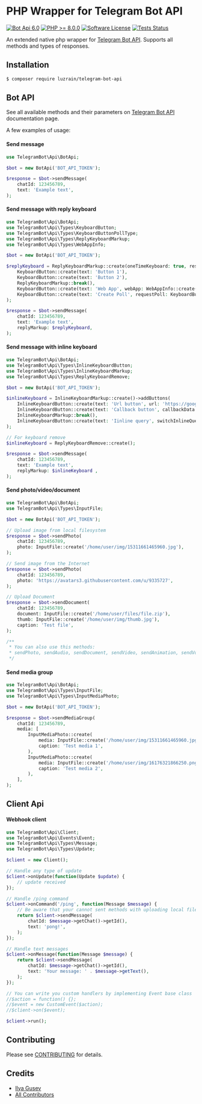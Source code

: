 
# PHP Wrapper for Telegram Bot API

[![Bot Api 6.0](https://img.shields.io/badge/Bot%20API-6.0-0088cc.svg?style=flat)](https://core.telegram.org/bots/api-changelog#april-16-2022)
[![PHP >= 8.0.0](https://img.shields.io/badge/PHP-%3E=8.0.0-777bb3.svg?style=flat)](https://www.php.net/releases/8.0/)
[![Software License](https://img.shields.io/badge/License-MIT-brightgreen.svg?style=flat)](LICENSE.md)
[![Tests Status](https://img.shields.io/github/workflow/status/luzrain/TelegramBotApi/Tests/master?label=Tests)](../../actions/workflows/tests.yaml)

An extended native php wrapper for [Telegram Bot API](https://core.telegram.org/bots/api). Supports all methods and types of responses.

## Installation
``` bash
$ composer require luzrain/telegram-bot-api
```

## Bot API
See all available methods and their parameters on [Telegram Bot API](https://core.telegram.org/bots/api#available-methods) documentation page.  

A few examples of usage:

#### Send message
``` php
use TelegramBot\Api\BotApi;

$bot = new BotApi('BOT_API_TOKEN');

$response = $bot->sendMessage(
    chatId: 123456789,
    text: 'Example text',
);
```

#### Send message with reply keyboard
```php
use TelegramBot\Api\BotApi;
use TelegramBot\Api\Types\KeyboardButton;
use TelegramBot\Api\Types\KeyboardButtonPollType;
use TelegramBot\Api\Types\ReplyKeyboardMarkup;
use TelegramBot\Api\Types\WebAppInfo;

$bot = new BotApi('BOT_API_TOKEN');

$replyKeyboard = ReplyKeyboardMarkup::create(oneTimeKeyboard: true, resizeKeyboard: true)->addButtons(
    KeyboardButton::create(text: 'Button 1'),
    KeyboardButton::create(text: 'Button 2'),
    ReplyKeyboardMarkup::break(),
    KeyboardButton::create(text: 'Web App', webApp: WebAppInfo::create('https://github.com/')),
    KeyboardButton::create(text: 'Create Poll', requestPoll: KeyboardButtonPollType::create()),
);

$response = $bot->sendMessage(
    chatId: 123456789,
    text: 'Example text',
    replyMarkup: $replyKeyboard,
);
```

#### Send message with inline keyboard
```php
use TelegramBot\Api\BotApi;
use TelegramBot\Api\Types\InlineKeyboardButton;
use TelegramBot\Api\Types\InlineKeyboardMarkup;
use TelegramBot\Api\Types\ReplyKeyboardRemove;

$bot = new BotApi('BOT_API_TOKEN');

$inlineKeyboard = InlineKeyboardMarkup::create()->addButtons(
    InlineKeyboardButton::create(text: 'Url button', url: 'https://google.com'),
    InlineKeyboardButton::create(text: 'Callback button', callbackData: 'callback_data'),
    InlineKeyboardMarkup::break(),
    InlineKeyboardButton::create(text: 'Iinline query', switchInlineQueryCurrentChat: 'test'),
);

// For keyboard remove
$inlineKeyboard = ReplyKeyboardRemove::create();

$response = $bot->sendMessage(
    chatId: 123456789,
    text: 'Example text',
    replyMarkup: $inlineKeyboard ,
);
```

#### Send photo/video/document
```php
use TelegramBot\Api\BotApi;
use TelegramBot\Api\Types\InputFile;

$bot = new BotApi('BOT_API_TOKEN');

// Upload image from local filesystem
$response = $bot->sendPhoto(
    chatId: 123456789,
    photo: InputFile::create('/home/user/img/15311661465960.jpg'),
);

// Send image from the Internet
$response = $bot->sendPhoto(
    chatId: 123456789,
    photo: 'https://avatars3.githubusercontent.com/u/9335727',
);

// Upload Document
$response = $bot->sendDocument(
    chatId: 123456789,
    document: InputFile::create('/home/user/files/file.zip'),
    thumb: InputFile::create('/home/user/img/thumb.jpg'),
    caption: 'Test file',
);

/**
 * You can also use this methods:
 * sendPhoto, sendAudio, sendDocument, sendVideo, sendAnimation, sendVoice, sendVideoNote
 */
```

#### Send media group
```php
use TelegramBot\Api\BotApi;
use TelegramBot\Api\Types\InputFile;
use TelegramBot\Api\Types\InputMediaPhoto;

$bot = new BotApi('BOT_API_TOKEN');

$response = $bot->sendMediaGroup(
    chatId: 123456789,
    media: [
        InputMediaPhoto::create(
            media: InputFile::create('/home/user/img/15311661465960.jpg'),
            caption: 'Test media 1',
        ),
        InputMediaPhoto::create(
            media: InputFile::create('/home/user/img/16176321866250.png'),
            caption: 'Test media 2',
        ),
    ],
);
```

## Client Api
#### Webhook client

```php
use TelegramBot\Api\Client;
use TelegramBot\Api\Events\Event;
use TelegramBot\Api\Types\Message;
use TelegramBot\Api\Types\Update;

$client = new Client();

// Handle any type of update
$client->onUpdate(function(Update $update) {
    // update received
});

// Handle /ping command
$client->onCommand('/ping', function(Message $message) {
    // Be aware that your cannot sent methods with uploading local files from here, use BotApi instead.
    return $client->sendMessage(
        chatId: $message->getChat()->getId(),
        text: 'pong!',
    );
});

// Handle text messages
$client->onMessage(function(Message $message) {
    return $client->sendMessage(
        chatId: $message->getChat()->getId(),
        text: 'Your message: ' . $message->getText(),
    );
});

// You can write you custom handlers by implementing Event base class
//$action = function() {};
//$event = new CustomEvent($action);
//$client->on($event);

$client->run();
```

## Contributing

Please see [CONTRIBUTING](CONTRIBUTING.md) for details.

## Credits

- [Ilya Gusev](https://github.com/iGusev)
- [All Contributors](../../contributors)

